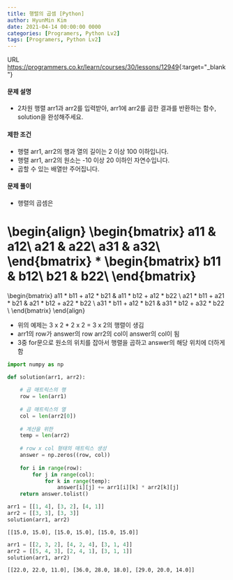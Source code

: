 ```yaml
---
title: 행렬의 곱셈 [Python]
author: HyunMin Kim
date: 2021-04-14 00:00:00 0000
categories: [Programers, Python Lv2]
tags: [Programers, Python Lv2]
---
```


URL <https://programmers.co.kr/learn/courses/30/lessons/12949>{:target="_blank"}


#### 문제 설명
- 2차원 행렬 arr1과 arr2를 입력받아, arr1에 arr2를 곱한 결과를 반환하는 함수, solution을 완성해주세요.

#### 제한 조건
- 행렬 arr1, arr2의 행과 열의 길이는 2 이상 100 이하입니다.
- 행렬 arr1, arr2의 원소는 -10 이상 20 이하인 자연수입니다.
- 곱할 수 있는 배열만 주어집니다.

#### 문제 풀이

- 행렬의 곱셈은

\begin{align}
\begin{bmatrix}
a11 & a12\\
a21 & a22\\
a31 & a32\\
\end{bmatrix}
*
\begin{bmatrix}
b11 & b12\\
b21 & b22\\
\end{bmatrix}
=
\begin{bmatrix}
a11 * b11 + a12 * b21 & a11 * b12 + a12 * b22 \\
a21 * b11 + a21 * b21 & a21 * b12 + a22 * b22 \\
a31 * b11 + a12 * b21 & a31 * b12 + a32 * b22 \\
\end{bmatrix}
\end{align}

- 위의 예제는 3 x 2 * 2 x 2 = 3 x 2의 행렬이 생김
- arr1의 row가 answer의 row arr2의 col이 answer의 col이 됨
- 3중 for문으로 원소의 위치를 잡아서 행렬을 곱하고 answer의 해당 위치에 더하게 함


```python
import numpy as np

def solution(arr1, arr2):
    
    # 곱 매트릭스의 행
    row = len(arr1)
    
    # 곱 매트릭스의 열
    col = len(arr2[0])
    
    # 계산을 위한 
    temp = len(arr2)
    
    # row x col 형태의 매트릭스 생성
    answer = np.zeros((row, col))
    
    for i in range(row):
        for j in range(col):
            for k in range(temp):
                answer[i][j] += arr1[i][k] * arr2[k][j]
    return answer.tolist()
```


```python
arr1 = [[1, 4], [3, 2], [4, 1]]
arr2 = [[3, 3], [3, 3]]
solution(arr1, arr2)
```




    [[15.0, 15.0], [15.0, 15.0], [15.0, 15.0]]




```python
arr1 = [[2, 3, 2], [4, 2, 4], [3, 1, 4]]
arr2 = [[5, 4, 3], [2, 4, 1], [3, 1, 1]]
solution(arr1, arr2)
```




    [[22.0, 22.0, 11.0], [36.0, 28.0, 18.0], [29.0, 20.0, 14.0]]



